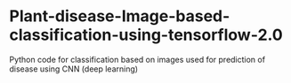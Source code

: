 # Plant-disease-Image-based-classification-using-tensorflow-2.0
Python code for classification based on images used for prediction of disease using CNN (deep learning) 
